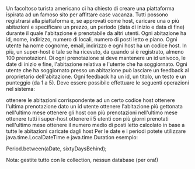 Un facoltoso turista americano ci ha chiesto di creare una piattaforma ispirata ad un famoso sito per affittare case vacanza. Tutti possono registrarsi alla piattaforma e, se approvati come host, caricare una o più abitazioni e specificare un prezzo, un periodo (data di inizio e data di fine) durante il quale l'abitazione è prenotabile da altri utenti. Ogni abitazione ha id, nome, indirizzo, numero di locali, numero di posti letto e piano. Ogni utente ha nome cognome, email, indirizzo e ogni host ha un codice host. In più, un super-host è tale se ha ricevuto, da quando si è registrato, almeno 100 prenotazioni. Di ogni prenotazione si deve mantenere un id univoco, le date di inizio e fine, l'abitazione relativa e l'utente che ha soggiornato. Ogni utente che ha soggiornato presso un abitazione può lasciare un feedback al proprietario dell'abitazione. Ogni feedback ha un id, un titolo, un testo e un punteggio (da 1 a 5). Deve essere possibile effettuare le seguenti operazioni nel sistema:

ottenere le abitazioni corrispondente ad un certo codice host
ottenere l'ultima prenotazione dato un id utente
ottenere l'abitazione più gettonata nell'ultimo mese
ottenere gli host con più prenotazioni nell'ultimo mese
ottenere tutti i super-host
ottenere i 5 utenti con più giorni prenotati nell'ultimo mese
ottenere il numero medio di posti letto calcolato in base a tutte le abitazioni caricate dagli host
Per le date e i periodi potete utilizzare java.time.LocalDateTime e java.time.Duration esempio:

Period.between(aDate, sixtyDaysBehind);

Nota: gestite tutto con le collection, nessun database (per ora!)
